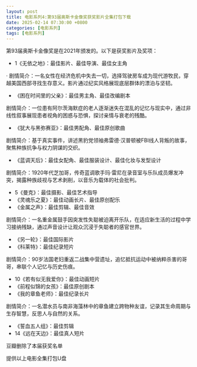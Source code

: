 ```yaml
---
layout: post
title: 电影系列4:第93届奥斯卡金像奖获奖影片全集打包下载
date: 2025-02-14 07:30:00 +0800
categories: [电影系列]
tags: [电影系列]
---
```


第93届奥斯卡金像奖是在2021年颁发的。以下是获奖影片及奖项：

- 1《无依之地》：最佳影片、最佳导演、最佳女主角

· 剧情简介：一名女性在经济危机中失去一切，选择驾驶房车成为现代游牧民，穿越美国西部寻找生存意义。影片通过纪实风格展现底层群体的漂泊与坚韧。
- 《困在时间里的父亲》：最佳男主角、最佳改编剧本

剧情简介：一位患有阿尔茨海默症的老人逐渐迷失在混乱的记忆与现实中，通过非线性叙事展现患者视角的困惑与恐惧，探讨亲情与衰老的残酷。

- 《犹大与黑弥赛亚》：最佳男配角、最佳原创歌曲

剧情简介：基于真实事件，讲述黑豹党领袖弗雷德·汉普顿被FBI线人背叛的故事，聚焦种族抗争与权力阴谋的交织。

- 《蓝调天后》：最佳女配角、最佳服装设计、最佳化妆与发型设计

剧情简介：1920年代芝加哥，传奇蓝调歌手玛·雷尼在录音室与乐队成员爆发冲突，揭露种族歧视与艺术剥削，以音乐为载体的社会批判。

- 5《曼克》：最佳摄影、最佳艺术指导
- 《灵魂乐之夏》：最佳动画长片、最佳原创配乐
- 《金属之声》：最佳剪辑、最佳音效

剧情简介：一名重金属鼓手因突发性失聪被迫离开乐队，在适应新生活的过程中学习接纳残缺，通过声音设计让观众沉浸于失聪者的感官世界。


- 《另一轮》：最佳国际影片
- 《科莱特》：最佳纪录短片

剧情简介：90岁法国老妇重返二战集中营遗址，追忆抵抗运动中被纳粹杀害的哥哥，串联个人记忆与历史伤痕。

- 10《若有似无我爱你》：最佳动画短片
- 《前程似锦的女孩》：最佳原创剧本
- 《我的章鱼老师》：最佳纪录长片

剧情简介：一名潜水员与南非海藻林中的章鱼建立跨物种友谊，记录其生命周期与生存智慧，反思人与自然的关系。
- 《誓血五人组》：最佳剪辑
- 14《远在天边》：最佳真人短片

豆瓣删除了本届获奖名单

提供以上电影全集打包U盘
